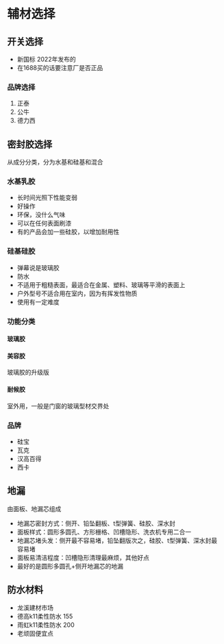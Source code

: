 # 辅材选择

## 开关选择

* 新国标 2022年发布的
* 在1688买的话要注意厂是否正品

### 品牌选择

 1. 正泰
 2. 公牛
 3. 德力西

## 密封胶选择

从成分分类，分为水基和硅基和混合

### 水基乳胶

* 长时间光照下性能变弱
* 好操作
* 环保，没什么气味
* 可以在任何表面刷漆
* 有的产品会加一些硅胶，以增加耐用性

### 硅基硅胶

* 弹幕说是玻璃胶
* 防水
* 不适用于粗糙表面，最适合在金属、塑料、玻璃等平滑的表面上
* 户外型号不适合用在室内，因为有挥发性物质
* 使用有一定难度

### 功能分类

#### 玻璃胶

#### 美容胶

玻璃胶的升级版

#### 耐候胶

室外用，一般是门窗的玻璃型材交界处

### 品牌

* 硅宝
* 瓦克
* 汉高百得
* 西卡

## 地漏

由面板、地漏芯组成

* 地漏芯密封方式：侧开、铅坠翻板、t型弹簧、硅胶、深水封
* 面板样式：圆形多圆孔、方形栅格、凹槽隐形、洗衣机专用二合一
* 地漏芯堵头发：侧开最不容易堵，铅坠翻版次之，硅胶、t型弹簧、深水封最容易堵
* 面板易清洁程度：凹槽隐形清理最麻烦，其他好点
* 最好的是圆形多圆孔+侧开地漏芯的地漏

## 防水材料

* 龙溪建材市场
* 德高k11柔性防水 155
* 雨虹k11柔性防水 200
* 老顽固便宜点
